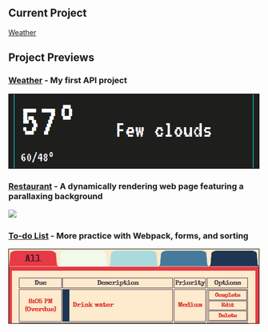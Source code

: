 ## Current Project
[Weather](https://github.com/TYLPHE/weather)

## Project Previews
### [Weather](https://github.com/TYLPHE/weather) - My first API project

[![](https://github.com/TYLPHE/TYLPHE/blob/main/readmeAssets/preview-weather.gif)](https://github.com/TYLPHE/weather)

### [Restaurant](https://github.com/TYLPHE/restaurant) - A dynamically rendering web page featuring a parallaxing background

[![](https://github.com/TYLPHE/TYLPHE/blob/main/readmeAssets/preview-restaurant.gif)](https://github.com/TYLPHE/restaurant)
 

### [To-do List](https://github.com/TYLPHE/to-do-list) - More practice with Webpack, forms, and sorting

[![](https://github.com/TYLPHE/TYLPHE/blob/main/readmeAssets/preview-to-do-list.gif)](https://github.com/TYLPHE/to-do-list) 
